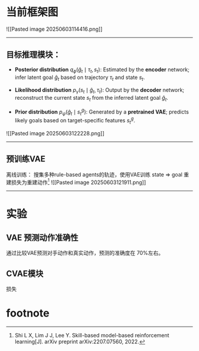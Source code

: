 # 当前框架图
![[Pasted image 20250603114416.png]]

---

## 目标推理模块：
* **Posterior distribution** $q_\phi(\hat{g}_t \mid \tau_t, s_t)$:
  Estimated by the **encoder** network;  infer latent goal $\hat{g}_t$ based on  trajectory $\tau_t$ and state $s_t$.

* **Likelihood distribution** $p_\gamma(s_t \mid \hat{g}_t, \tau_t)$:
  Output by the **decoder** network;  reconstruct the current state $s_t$ from the inferred latent goal $\hat{g}_t$.

* **Prior distribution** $p_\psi(\hat{g}_t \mid s_t^g)$:
  Generated by a **pretrained VAE**; predicts likely goals based on target-specific features $s_t^g$.

![[Pasted image 20250603122228.png]]

---

## 预训练VAE
离线训练：
	搜集多种rule-based agents的轨迹，使用VAE训练 state $\Longrightarrow$ goal
	重建损失为重建动作[^1]  ![[Pasted image 20250603121911.png]]


---

# 实验
## VAE 预测动作准确性
通过比较VAE预测对手动作和真实动作，预测的准确度在 70%左右。
## CVAE模块
损失




# footnote

[^1]: Shi L X, Lim J J, Lee Y. Skill-based model-based reinforcement learning[J]. arXiv preprint arXiv:2207.07560, 2022.